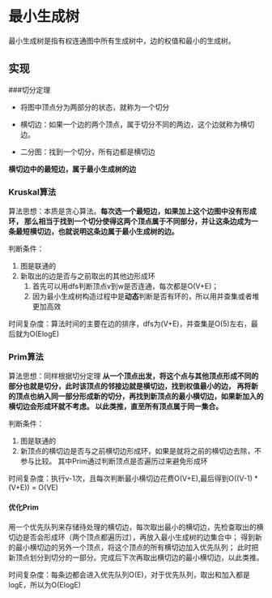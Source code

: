 # 最小生成树
最小生成树是指有权连通图中所有生成树中，边的权值和最小的生成树。

## 实现
###切分定理
- 将图中顶点分为两部分的状态，就称为一个切分

- 横切边：如果一个边的两个顶点，属于切分不同的两边，这个边就称为横切边。

- 二分图：找到一个切分，所有边都是横切边

**横切边中的最短边，属于最小生成树的边**

### Kruskal算法
算法思想：本质是贪心算法。**每次选一个最短边，如果加上这个边图中没有形成环，
那么相当于找到一个切分使得这两个顶点属于不同部分，并让这条边成为一条最短横切边，也就说明这条边属于最小生成树的边。**

判断条件：
1. 图是联通的
2. 新取出的边是否与之前取出的其他边形成环
    1. 首先可以用dfs判断顶点v到w是否连通，每次都是O(V+E)；
    2. 因为最小生成树构造过程中是**动态**判断是否有环的，所以用并查集或者堆更加高效

时间复杂度：算法时间的主要在边的排序，dfs为(V+E)，并查集是O(5)左右，最后就为O(ElogE)

### Prim算法
算法思想：同样根据切分定理
**从一个顶点出发，将这个点与其他顶点形成不同的部分也就是切分，此时该顶点的邻接边就是横切边，找到权值最小的边，
再将新的顶点也纳入同一部分形成新的切分，再找到新顶点的最小横切边，如果新加入的横切边会形成环就不考虑。
以此类推，直至所有顶点属于同一集合。**

判断条件：
1. 图是联通的
2. 新顶点的横切边是否与之前横切边形成环，如果是就将之前的横切边去除，不参与比较。
    其中Prim通过判断顶点是否遍历过来避免形成环
    
时间复杂度：执行v-1次，且每次判断最小横切边花费O(V+E),最后得到O((V-1) * (V+E)) = O(VE)

#### 优化Prim
用一个优先队列来存储待处理的横切边，每次取出最小的横切边，先检查取出的横切边是否会形成环（两个顶点都遍历过），再放入最小生成树的边集合中；
得到新的最小横切边的另外一个顶点，将这个顶点的所有横切边加入优先队列；
此时把新顶点划分到切分的一部分。完成后下次再取出横切边的最小横切边，以此类推。

时间复杂度：每条边都会进入优先队列O(E)，对于优先队列，取出和加入都是logE，所以为O(ElogE)
